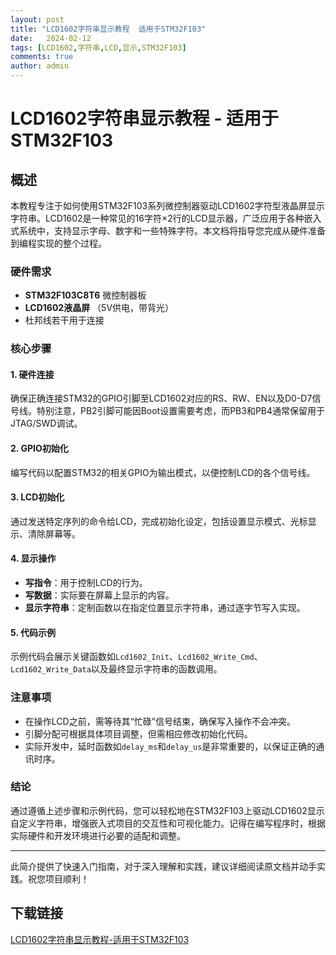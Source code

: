 ```yaml
---
layout: post
title: "LCD1602字符串显示教程  适用于STM32F103"
date:   2024-02-12
tags: [LCD1602,字符串,LCD,显示,STM32F103]
comments: true
author: admin
---
```

# LCD1602字符串显示教程 - 适用于STM32F103

## 概述

本教程专注于如何使用STM32F103系列微控制器驱动LCD1602字符型液晶屏显示字符串。LCD1602是一种常见的16字符×2行的LCD显示器，广泛应用于各种嵌入式系统中，支持显示字母、数字和一些特殊字符。本文档将指导您完成从硬件准备到编程实现的整个过程。

### 硬件需求

- **STM32F103C8T6** 微控制器板
- **LCD1602液晶屏** （5V供电，带背光）
- 杜邦线若干用于连接

### 核心步骤

#### 1. 硬件连接
确保正确连接STM32的GPIO引脚至LCD1602对应的RS、RW、EN以及D0-D7信号线。特别注意，PB2引脚可能因Boot设置需要考虑，而PB3和PB4通常保留用于JTAG/SWD调试。

#### 2. GPIO初始化
编写代码以配置STM32的相关GPIO为输出模式，以便控制LCD的各个信号线。

#### 3. LCD初始化
通过发送特定序列的命令给LCD，完成初始化设定，包括设置显示模式、光标显示、清除屏幕等。

#### 4. 显示操作
- **写指令**：用于控制LCD的行为。
- **写数据**：实际要在屏幕上显示的内容。
- **显示字符串**：定制函数以在指定位置显示字符串，通过逐字节写入实现。

#### 5. 代码示例
示例代码会展示关键函数如`Lcd1602_Init`、`Lcd1602_Write_Cmd`、`Lcd1602_Write_Data`以及最终显示字符串的函数调用。

### 注意事项
- 在操作LCD之前，需等待其“忙碌”信号结束，确保写入操作不会冲突。
- 引脚分配可根据具体项目调整，但需相应修改初始化代码。
- 实际开发中，延时函数如`delay_ms`和`delay_us`是非常重要的，以保证正确的通讯时序。

### 结论

通过遵循上述步骤和示例代码，您可以轻松地在STM32F103上驱动LCD1602显示自定义字符串，增强嵌入式项目的交互性和可视化能力。记得在编写程序时，根据实际硬件和开发环境进行必要的适配和调整。

---

此简介提供了快速入门指南，对于深入理解和实践，建议详细阅读原文档并动手实践。祝您项目顺利！

## 下载链接

[LCD1602字符串显示教程-适用于STM32F103](https://pan.quark.cn/s/7e97866e1337)
